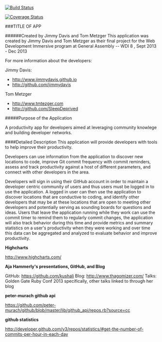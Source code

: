 [![Build Status](https://travis-ci.org/SleepDeprived/wdi_final_project.png?branch=testing)](https://travis-ci.org/SleepDeprived/wdi_final_project)

[![Coverage Status](https://coveralls.io/repos/SleepDeprived/wdi_final_project/badge.png?branch=master)](https://coveralls.io/r/SleepDeprived/wdi_final_project?branch=master)


###TITLE OF APP

######Created by Jimmy Davis and Tom Metzger
This application was created by Jimmy Davis and Tom Metzger as their final project for the Web Development Immersive program at General Assembly -- WDI 8 , Sept 2013  - Dec 2013

For more information about the developers:

Jimmy Davis:

- <http://www.jimmydavis.github.io>
- <http://github.com/jimmydavis>

Tom Metzger

- <http://www.tmtezger.com>
- <http://github.com/SleepDeprived>

#####Purpose of the Application

A productivity app for developers aimed at leveraging community knowlege and building developer networks.



####Detailed Description
This application will provide developers with tools to help improve their productivity.

Developers can use information from the application to discover new locations to code, improve Git commit frequency with commit reminders, assess and track productivity against a host of different parameters, and connect with other developers in the area.

Developers will sign in using their GitHub account in order to maintain a developer centric community of users and thus users must be logged in to use the application. A logged in user can then use the application to discover locations that are conductive to coding, and identify other developers that may be at these locations that are open to meeting other developers and potentially serving as sounding boards for questions and ideas.  Users that leave the application running while they work can use the commit timer to remind them to regularly commit changes, the application will also track behavior during this time and provide metrics and summary statistics on a user's productivity when they were working and over time this data can be aggregated and analyzed to evaluate behavior and improve productivity.




**Highcharts**

http://www.highcharts.com/

**Aja Hammerly's presentations, GitHub, and Blog**

GitHub: https://github.com/kushali
Blog: http://www.thagomizer.com/
Talks: Golden Gate Ruby Conf 2013 specifically, other talks linked to through her blog

**peter-murach github api**

https://github.com/peter-murach/github/blob/master/lib/github_api/repos.rb?source=cc

**github statistics**

http://developer.github.com/v3/repos/statistics/#get-the-number-of-commits-per-hour-in-each-day

